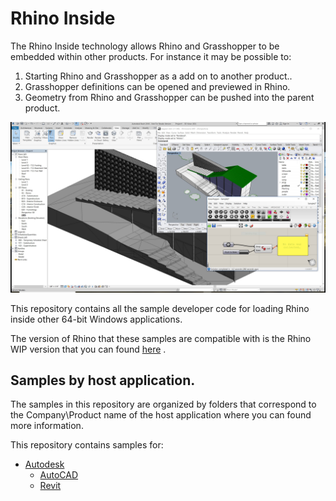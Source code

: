 # Rhino Inside 
The Rhino Inside technology allows Rhino and Grasshopper to be embedded within other products.  For instance it may be possible to:

1. Starting Rhino and Grasshopper as a add on to another product..
2. Grasshopper definitions can be opened and previewed in Rhino.
3. Geometry from Rhino and Grasshopper can be pushed into the parent product.

![sample-shot](Autodesk/Revit/Resources/sample-shot.jpg)

This repository contains all the sample developer code for loading Rhino inside other 64-bit Windows applications.

The version of Rhino that these samples are compatible with is the Rhino WIP version that you can found [here](https://www.rhino3d.com/download/rhino/wip) .

## Samples by host application.
The samples in this repository are organized by folders that correspond to the Company\Product name of the host application where you can found more information.

This repository contains samples for:
- [Autodesk](Autodesk)
   - [AutoCAD](Autodesk/AutoCAD)
   - [Revit](Autodesk/Revit)
